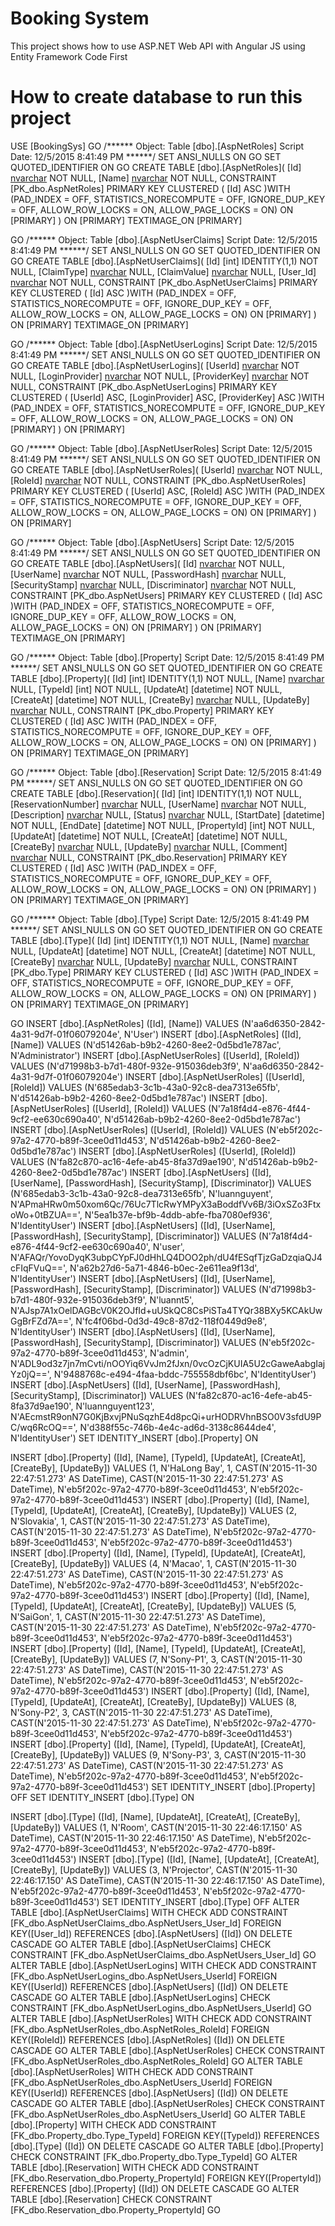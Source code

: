 # Booking System
This project shows how to use ASP.NET Web API with Angular JS using Entity Framework Code First
# How to create database to run this project
USE [BookingSys]
GO
/****** Object:  Table [dbo].[AspNetRoles]    Script Date: 12/5/2015 8:41:49 PM ******/
SET ANSI_NULLS ON
GO
SET QUOTED_IDENTIFIER ON
GO
CREATE TABLE [dbo].[AspNetRoles](
	[Id] [nvarchar](128) NOT NULL,
	[Name] [nvarchar](max) NOT NULL,
 CONSTRAINT [PK_dbo.AspNetRoles] PRIMARY KEY CLUSTERED 
(
	[Id] ASC
)WITH (PAD_INDEX = OFF, STATISTICS_NORECOMPUTE = OFF, IGNORE_DUP_KEY = OFF, ALLOW_ROW_LOCKS = ON, ALLOW_PAGE_LOCKS = ON) ON [PRIMARY]
) ON [PRIMARY] TEXTIMAGE_ON [PRIMARY]

GO
/****** Object:  Table [dbo].[AspNetUserClaims]    Script Date: 12/5/2015 8:41:49 PM ******/
SET ANSI_NULLS ON
GO
SET QUOTED_IDENTIFIER ON
GO
CREATE TABLE [dbo].[AspNetUserClaims](
	[Id] [int] IDENTITY(1,1) NOT NULL,
	[ClaimType] [nvarchar](max) NULL,
	[ClaimValue] [nvarchar](max) NULL,
	[User_Id] [nvarchar](128) NOT NULL,
 CONSTRAINT [PK_dbo.AspNetUserClaims] PRIMARY KEY CLUSTERED 
(
	[Id] ASC
)WITH (PAD_INDEX = OFF, STATISTICS_NORECOMPUTE = OFF, IGNORE_DUP_KEY = OFF, ALLOW_ROW_LOCKS = ON, ALLOW_PAGE_LOCKS = ON) ON [PRIMARY]
) ON [PRIMARY] TEXTIMAGE_ON [PRIMARY]

GO
/****** Object:  Table [dbo].[AspNetUserLogins]    Script Date: 12/5/2015 8:41:49 PM ******/
SET ANSI_NULLS ON
GO
SET QUOTED_IDENTIFIER ON
GO
CREATE TABLE [dbo].[AspNetUserLogins](
	[UserId] [nvarchar](128) NOT NULL,
	[LoginProvider] [nvarchar](128) NOT NULL,
	[ProviderKey] [nvarchar](128) NOT NULL,
 CONSTRAINT [PK_dbo.AspNetUserLogins] PRIMARY KEY CLUSTERED 
(
	[UserId] ASC,
	[LoginProvider] ASC,
	[ProviderKey] ASC
)WITH (PAD_INDEX = OFF, STATISTICS_NORECOMPUTE = OFF, IGNORE_DUP_KEY = OFF, ALLOW_ROW_LOCKS = ON, ALLOW_PAGE_LOCKS = ON) ON [PRIMARY]
) ON [PRIMARY]

GO
/****** Object:  Table [dbo].[AspNetUserRoles]    Script Date: 12/5/2015 8:41:49 PM ******/
SET ANSI_NULLS ON
GO
SET QUOTED_IDENTIFIER ON
GO
CREATE TABLE [dbo].[AspNetUserRoles](
	[UserId] [nvarchar](128) NOT NULL,
	[RoleId] [nvarchar](128) NOT NULL,
 CONSTRAINT [PK_dbo.AspNetUserRoles] PRIMARY KEY CLUSTERED 
(
	[UserId] ASC,
	[RoleId] ASC
)WITH (PAD_INDEX = OFF, STATISTICS_NORECOMPUTE = OFF, IGNORE_DUP_KEY = OFF, ALLOW_ROW_LOCKS = ON, ALLOW_PAGE_LOCKS = ON) ON [PRIMARY]
) ON [PRIMARY]

GO
/****** Object:  Table [dbo].[AspNetUsers]    Script Date: 12/5/2015 8:41:49 PM ******/
SET ANSI_NULLS ON
GO
SET QUOTED_IDENTIFIER ON
GO
CREATE TABLE [dbo].[AspNetUsers](
	[Id] [nvarchar](128) NOT NULL,
	[UserName] [nvarchar](max) NOT NULL,
	[PasswordHash] [nvarchar](max) NULL,
	[SecurityStamp] [nvarchar](max) NULL,
	[Discriminator] [nvarchar](128) NOT NULL,
 CONSTRAINT [PK_dbo.AspNetUsers] PRIMARY KEY CLUSTERED 
(
	[Id] ASC
)WITH (PAD_INDEX = OFF, STATISTICS_NORECOMPUTE = OFF, IGNORE_DUP_KEY = OFF, ALLOW_ROW_LOCKS = ON, ALLOW_PAGE_LOCKS = ON) ON [PRIMARY]
) ON [PRIMARY] TEXTIMAGE_ON [PRIMARY]

GO
/****** Object:  Table [dbo].[Property]    Script Date: 12/5/2015 8:41:49 PM ******/
SET ANSI_NULLS ON
GO
SET QUOTED_IDENTIFIER ON
GO
CREATE TABLE [dbo].[Property](
	[Id] [int] IDENTITY(1,1) NOT NULL,
	[Name] [nvarchar](max) NULL,
	[TypeId] [int] NOT NULL,
	[UpdateAt] [datetime] NOT NULL,
	[CreateAt] [datetime] NOT NULL,
	[CreateBy] [nvarchar](50) NULL,
	[UpdateBy] [nvarchar](50) NULL,
 CONSTRAINT [PK_dbo.Property] PRIMARY KEY CLUSTERED 
(
	[Id] ASC
)WITH (PAD_INDEX = OFF, STATISTICS_NORECOMPUTE = OFF, IGNORE_DUP_KEY = OFF, ALLOW_ROW_LOCKS = ON, ALLOW_PAGE_LOCKS = ON) ON [PRIMARY]
) ON [PRIMARY] TEXTIMAGE_ON [PRIMARY]

GO
/****** Object:  Table [dbo].[Reservation]    Script Date: 12/5/2015 8:41:49 PM ******/
SET ANSI_NULLS ON
GO
SET QUOTED_IDENTIFIER ON
GO
CREATE TABLE [dbo].[Reservation](
	[Id] [int] IDENTITY(1,1) NOT NULL,
	[ReservationNumber] [nvarchar](max) NULL,
	[UserName] [nvarchar](50) NOT NULL,
	[Description] [nvarchar](max) NULL,
	[Status] [nvarchar](max) NULL,
	[StartDate] [datetime] NOT NULL,
	[EndDate] [datetime] NOT NULL,
	[PropertyId] [int] NOT NULL,
	[UpdateAt] [datetime] NOT NULL,
	[CreateAt] [datetime] NOT NULL,
	[CreateBy] [nvarchar](50) NULL,
	[UpdateBy] [nvarchar](50) NULL,
	[Comment] [nvarchar](max) NULL,
 CONSTRAINT [PK_dbo.Reservation] PRIMARY KEY CLUSTERED 
(
	[Id] ASC
)WITH (PAD_INDEX = OFF, STATISTICS_NORECOMPUTE = OFF, IGNORE_DUP_KEY = OFF, ALLOW_ROW_LOCKS = ON, ALLOW_PAGE_LOCKS = ON) ON [PRIMARY]
) ON [PRIMARY] TEXTIMAGE_ON [PRIMARY]

GO
/****** Object:  Table [dbo].[Type]    Script Date: 12/5/2015 8:41:49 PM ******/
SET ANSI_NULLS ON
GO
SET QUOTED_IDENTIFIER ON
GO
CREATE TABLE [dbo].[Type](
	[Id] [int] IDENTITY(1,1) NOT NULL,
	[Name] [nvarchar](max) NULL,
	[UpdateAt] [datetime] NOT NULL,
	[CreateAt] [datetime] NOT NULL,
	[CreateBy] [nvarchar](50) NULL,
	[UpdateBy] [nvarchar](50) NULL,
 CONSTRAINT [PK_dbo.Type] PRIMARY KEY CLUSTERED 
(
	[Id] ASC
)WITH (PAD_INDEX = OFF, STATISTICS_NORECOMPUTE = OFF, IGNORE_DUP_KEY = OFF, ALLOW_ROW_LOCKS = ON, ALLOW_PAGE_LOCKS = ON) ON [PRIMARY]
) ON [PRIMARY] TEXTIMAGE_ON [PRIMARY]

GO
INSERT [dbo].[AspNetRoles] ([Id], [Name]) VALUES (N'aa6d6350-2842-4a31-9d7f-01f06079204e', N'User')
INSERT [dbo].[AspNetRoles] ([Id], [Name]) VALUES (N'd51426ab-b9b2-4260-8ee2-0d5bd1e787ac', N'Administrator')
INSERT [dbo].[AspNetUserRoles] ([UserId], [RoleId]) VALUES (N'd71998b3-b7d1-480f-932e-915036deb3f9', N'aa6d6350-2842-4a31-9d7f-01f06079204e')
INSERT [dbo].[AspNetUserRoles] ([UserId], [RoleId]) VALUES (N'685edab3-3c1b-43a0-92c8-dea7313e65fb', N'd51426ab-b9b2-4260-8ee2-0d5bd1e787ac')
INSERT [dbo].[AspNetUserRoles] ([UserId], [RoleId]) VALUES (N'7a18f4d4-e876-4f44-9cf2-ee630c690a40', N'd51426ab-b9b2-4260-8ee2-0d5bd1e787ac')
INSERT [dbo].[AspNetUserRoles] ([UserId], [RoleId]) VALUES (N'eb5f202c-97a2-4770-b89f-3cee0d11d453', N'd51426ab-b9b2-4260-8ee2-0d5bd1e787ac')
INSERT [dbo].[AspNetUserRoles] ([UserId], [RoleId]) VALUES (N'fa82c870-ac16-4efe-ab45-8fa37d9ae190', N'd51426ab-b9b2-4260-8ee2-0d5bd1e787ac')
INSERT [dbo].[AspNetUsers] ([Id], [UserName], [PasswordHash], [SecurityStamp], [Discriminator]) VALUES (N'685edab3-3c1b-43a0-92c8-dea7313e65fb', N'luannguyent', N'APmaHRw0m50xom6Qc/76Uc7TlcRwYMPyX3aBoddfVv6B/3iOxSZo3FtxoWo+0tBZUA==', N'5ea1b37e-bf9b-4ddb-abfe-fba7080ef936', N'IdentityUser')
INSERT [dbo].[AspNetUsers] ([Id], [UserName], [PasswordHash], [SecurityStamp], [Discriminator]) VALUES (N'7a18f4d4-e876-4f44-9cf2-ee630c690a40', N'user', N'AFAQr/YovoDyqK3ubpCYpFJ0dHhLQ4DOO2ph/dU4fESqfTjzGaDzqiaQJ4cFIqFVuQ==', N'a62b27d6-5a71-4846-b0ec-2e611ea9f13d', N'IdentityUser')
INSERT [dbo].[AspNetUsers] ([Id], [UserName], [PasswordHash], [SecurityStamp], [Discriminator]) VALUES (N'd71998b3-b7d1-480f-932e-915036deb3f9', N'luannt5', N'AJsp7A1xOelDAGBcV0K2OJfId+uUSkQC8CsPiSTa4TYQr38BXy5KCAkUwGgBrFZd7A==', N'fc4f06bd-0d3d-49c8-87d2-118f0449d9e8', N'IdentityUser')
INSERT [dbo].[AspNetUsers] ([Id], [UserName], [PasswordHash], [SecurityStamp], [Discriminator]) VALUES (N'eb5f202c-97a2-4770-b89f-3cee0d11d453', N'admin', N'ADL9od3z7jn7mCvti/nOOYiq6VvJm2fJxn/0vcOzCjKUIA5U2cGaweAabgIajYz0jQ==', N'9488768c-e494-4faa-bddc-755558dbf6bc', N'IdentityUser')
INSERT [dbo].[AspNetUsers] ([Id], [UserName], [PasswordHash], [SecurityStamp], [Discriminator]) VALUES (N'fa82c870-ac16-4efe-ab45-8fa37d9ae190', N'luannguyent123', N'AEcmstR9onN7G0KjBxvjPNuSqzhE4d8pcQi+urHODRVhnBSO0V3sfdU9PC/wq6RcOQ==', N'd388f55c-746b-4e4c-ad6d-3138c8644de4', N'IdentityUser')
SET IDENTITY_INSERT [dbo].[Property] ON 

INSERT [dbo].[Property] ([Id], [Name], [TypeId], [UpdateAt], [CreateAt], [CreateBy], [UpdateBy]) VALUES (1, N'HaLong Bay', 1, CAST(N'2015-11-30 22:47:51.273' AS DateTime), CAST(N'2015-11-30 22:47:51.273' AS DateTime), N'eb5f202c-97a2-4770-b89f-3cee0d11d453', N'eb5f202c-97a2-4770-b89f-3cee0d11d453')
INSERT [dbo].[Property] ([Id], [Name], [TypeId], [UpdateAt], [CreateAt], [CreateBy], [UpdateBy]) VALUES (2, N'Slovakia', 1, CAST(N'2015-11-30 22:47:51.273' AS DateTime), CAST(N'2015-11-30 22:47:51.273' AS DateTime), N'eb5f202c-97a2-4770-b89f-3cee0d11d453', N'eb5f202c-97a2-4770-b89f-3cee0d11d453')
INSERT [dbo].[Property] ([Id], [Name], [TypeId], [UpdateAt], [CreateAt], [CreateBy], [UpdateBy]) VALUES (4, N'Macao', 1, CAST(N'2015-11-30 22:47:51.273' AS DateTime), CAST(N'2015-11-30 22:47:51.273' AS DateTime), N'eb5f202c-97a2-4770-b89f-3cee0d11d453', N'eb5f202c-97a2-4770-b89f-3cee0d11d453')
INSERT [dbo].[Property] ([Id], [Name], [TypeId], [UpdateAt], [CreateAt], [CreateBy], [UpdateBy]) VALUES (5, N'SaiGon', 1, CAST(N'2015-11-30 22:47:51.273' AS DateTime), CAST(N'2015-11-30 22:47:51.273' AS DateTime), N'eb5f202c-97a2-4770-b89f-3cee0d11d453', N'eb5f202c-97a2-4770-b89f-3cee0d11d453')
INSERT [dbo].[Property] ([Id], [Name], [TypeId], [UpdateAt], [CreateAt], [CreateBy], [UpdateBy]) VALUES (7, N'Sony-P1', 3, CAST(N'2015-11-30 22:47:51.273' AS DateTime), CAST(N'2015-11-30 22:47:51.273' AS DateTime), N'eb5f202c-97a2-4770-b89f-3cee0d11d453', N'eb5f202c-97a2-4770-b89f-3cee0d11d453')
INSERT [dbo].[Property] ([Id], [Name], [TypeId], [UpdateAt], [CreateAt], [CreateBy], [UpdateBy]) VALUES (8, N'Sony-P2', 3, CAST(N'2015-11-30 22:47:51.273' AS DateTime), CAST(N'2015-11-30 22:47:51.273' AS DateTime), N'eb5f202c-97a2-4770-b89f-3cee0d11d453', N'eb5f202c-97a2-4770-b89f-3cee0d11d453')
INSERT [dbo].[Property] ([Id], [Name], [TypeId], [UpdateAt], [CreateAt], [CreateBy], [UpdateBy]) VALUES (9, N'Sony-P3', 3, CAST(N'2015-11-30 22:47:51.273' AS DateTime), CAST(N'2015-11-30 22:47:51.273' AS DateTime), N'eb5f202c-97a2-4770-b89f-3cee0d11d453', N'eb5f202c-97a2-4770-b89f-3cee0d11d453')
SET IDENTITY_INSERT [dbo].[Property] OFF
SET IDENTITY_INSERT [dbo].[Type] ON 

INSERT [dbo].[Type] ([Id], [Name], [UpdateAt], [CreateAt], [CreateBy], [UpdateBy]) VALUES (1, N'Room', CAST(N'2015-11-30 22:46:17.150' AS DateTime), CAST(N'2015-11-30 22:46:17.150' AS DateTime), N'eb5f202c-97a2-4770-b89f-3cee0d11d453', N'eb5f202c-97a2-4770-b89f-3cee0d11d453')
INSERT [dbo].[Type] ([Id], [Name], [UpdateAt], [CreateAt], [CreateBy], [UpdateBy]) VALUES (3, N'Projector', CAST(N'2015-11-30 22:46:17.150' AS DateTime), CAST(N'2015-11-30 22:46:17.150' AS DateTime), N'eb5f202c-97a2-4770-b89f-3cee0d11d453', N'eb5f202c-97a2-4770-b89f-3cee0d11d453')
SET IDENTITY_INSERT [dbo].[Type] OFF
ALTER TABLE [dbo].[AspNetUserClaims]  WITH CHECK ADD  CONSTRAINT [FK_dbo.AspNetUserClaims_dbo.AspNetUsers_User_Id] FOREIGN KEY([User_Id])
REFERENCES [dbo].[AspNetUsers] ([Id])
ON DELETE CASCADE
GO
ALTER TABLE [dbo].[AspNetUserClaims] CHECK CONSTRAINT [FK_dbo.AspNetUserClaims_dbo.AspNetUsers_User_Id]
GO
ALTER TABLE [dbo].[AspNetUserLogins]  WITH CHECK ADD  CONSTRAINT [FK_dbo.AspNetUserLogins_dbo.AspNetUsers_UserId] FOREIGN KEY([UserId])
REFERENCES [dbo].[AspNetUsers] ([Id])
ON DELETE CASCADE
GO
ALTER TABLE [dbo].[AspNetUserLogins] CHECK CONSTRAINT [FK_dbo.AspNetUserLogins_dbo.AspNetUsers_UserId]
GO
ALTER TABLE [dbo].[AspNetUserRoles]  WITH CHECK ADD  CONSTRAINT [FK_dbo.AspNetUserRoles_dbo.AspNetRoles_RoleId] FOREIGN KEY([RoleId])
REFERENCES [dbo].[AspNetRoles] ([Id])
ON DELETE CASCADE
GO
ALTER TABLE [dbo].[AspNetUserRoles] CHECK CONSTRAINT [FK_dbo.AspNetUserRoles_dbo.AspNetRoles_RoleId]
GO
ALTER TABLE [dbo].[AspNetUserRoles]  WITH CHECK ADD  CONSTRAINT [FK_dbo.AspNetUserRoles_dbo.AspNetUsers_UserId] FOREIGN KEY([UserId])
REFERENCES [dbo].[AspNetUsers] ([Id])
ON DELETE CASCADE
GO
ALTER TABLE [dbo].[AspNetUserRoles] CHECK CONSTRAINT [FK_dbo.AspNetUserRoles_dbo.AspNetUsers_UserId]
GO
ALTER TABLE [dbo].[Property]  WITH CHECK ADD  CONSTRAINT [FK_dbo.Property_dbo.Type_TypeId] FOREIGN KEY([TypeId])
REFERENCES [dbo].[Type] ([Id])
ON DELETE CASCADE
GO
ALTER TABLE [dbo].[Property] CHECK CONSTRAINT [FK_dbo.Property_dbo.Type_TypeId]
GO
ALTER TABLE [dbo].[Reservation]  WITH CHECK ADD  CONSTRAINT [FK_dbo.Reservation_dbo.Property_PropertyId] FOREIGN KEY([PropertyId])
REFERENCES [dbo].[Property] ([Id])
ON DELETE CASCADE
GO
ALTER TABLE [dbo].[Reservation] CHECK CONSTRAINT [FK_dbo.Reservation_dbo.Property_PropertyId]
GO
